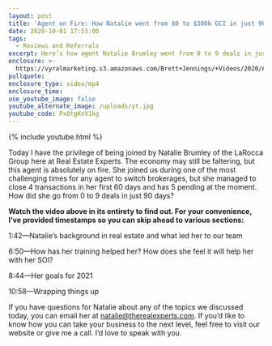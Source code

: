 ```yaml
---
layout: post
title: 'Agent on Fire: How Natalie went from $0 to $300k GCI in just 90 Days'
date: 2020-10-01 17:53:00
tags:
  - Reviews and Referrals
excerpt: Here’s how agent Natalie Brumley went from 0 to 9 deals in just 90 days?
enclosure: >-
  https://vyralmarketing.s3.amazonaws.com/Brett+Jennings/+Videos/2020/Agent+On+Fire-+How+to+Go+From+0-4+Deals+in+60+Days.mp4
pullquote:
enclosure_type: video/mp4
enclosure_time:
use_youtube_image: false
youtube_alternate_image: /uploads/yt.jpg
youtube_code: Px0tgKnV1kg
---
```


{% include youtube.html %}

Today I have the privilege of being joined by Natalie Brumley of the LaRocca Group here at Real Estate Experts. The economy may still be faltering, but this agent is absolutely on fire. She joined us during one of the most challenging times for any agent to switch brokerages, but she managed to close 4 transactions in her first 60 days and has 5 pending at the moment. How did she go from 0 to 9 deals in just 90 days?

**Watch the video above in its entirety to find out. For your convenience, I’ve provided timestamps so you can skip ahead to various sections:&nbsp;**

1:42—Natalie’s background in real estate and what led her to our team&nbsp;

6:50—How has her training helped her? How does she feel it will help her with her SOI?

8:44—Her goals for 2021

10:58—Wrapping things up&nbsp;

If you have questions for Natalie about any of the topics we discussed today, you can email her at [natalie@therealexperts.com](mailto:natalie@therealestateexperts.com). If you’d like to know how you can take your business to the next level, feel free to visit our website or give me a call. I’d love to speak with you.